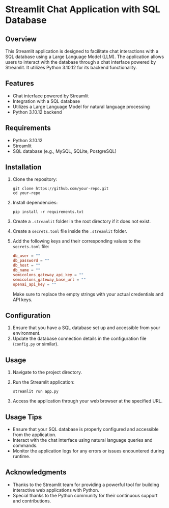 # Streamlit Chat Application with SQL Database

## Overview

This Streamlit application is designed to facilitate chat interactions with a SQL database using a Large Language Model (LLM). The application allows users to interact with the database through a chat interface powered by Streamlit. It utilizes Python 3.10.12 for its backend functionality.

## Features

- Chat interface powered by Streamlit
- Integration with a SQL database
- Utilizes a Large Language Model for natural language processing
- Python 3.10.12 backend

## Requirements

- Python 3.10.12
- Streamlit
- SQL database (e.g., MySQL, SQLite, PostgreSQL)

## Installation

1. Clone the repository:

   ```
   git clone https://github.com/your-repo.git
   cd your-repo
   ```

2. Install dependencies:

   ```
   pip install -r requirements.txt
   ```

3. Create a `.streamlit` folder in the root directory if it does not exist.

4. Create a `secrets.toml` file inside the `.streamlit` folder.

5. Add the following keys and their corresponding values to the `secrets.toml` file:

   ```toml
   db_user = ""
   db_password = ""
   db_host = ""
   db_name = ""
   semicolons_gateway_api_key = ""
   semicolons_gateway_base_url = ""          
   openai_api_key = ""
   ```

   Make sure to replace the empty strings with your actual credentials and API keys.

## Configuration

1. Ensure that you have a SQL database set up and accessible from your environment.
2. Update the database connection details in the configuration file (`config.py` or similar).

## Usage

1. Navigate to the project directory.
2. Run the Streamlit application:

   ```
   streamlit run app.py
   ```

3. Access the application through your web browser at the specified URL.

## Usage Tips

- Ensure that your SQL database is properly configured and accessible from the application.
- Interact with the chat interface using natural language queries and commands.
- Monitor the application logs for any errors or issues encountered during runtime.


## Acknowledgments

- Thanks to the Streamlit team for providing a powerful tool for building interactive web applications with Python.
- Special thanks to the Python community for their continuous support and contributions.